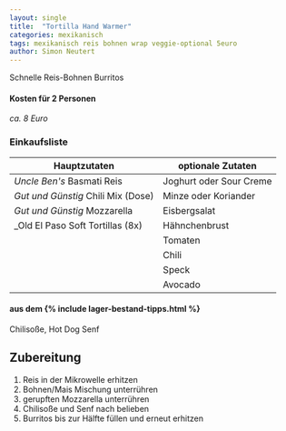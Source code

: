 ```yaml
---
layout: single
title:  "Tortilla Hand Warmer"
categories: mexikanisch
tags: mexikanisch reis bohnen wrap veggie-optional 5euro
author: Simon Neutert
---
```


Schnelle Reis-Bohnen Burritos

#### Kosten für 2 Personen
_ca. 8 Euro_

### Einkaufsliste

| Hauptzutaten | optionale Zutaten |
|---|---|
| _Uncle Ben's_ Basmati Reis | Joghurt oder Sour Creme |
| _Gut und Günstig_ Chili Mix (Dose) | Minze oder Koriander |
| _Gut und Günstig_ Mozzarella | Eisbergsalat |
| _Old El Paso Soft Tortillas (8x) | Hähnchenbrust |
| |Tomaten |
| |Chili |
| |Speck |
| |Avocado |

#### aus dem {% include lager-bestand-tipps.html %}
Chilisoße, Hot Dog Senf

## Zubereitung
1. Reis in der Mikrowelle erhitzen
2. Bohnen/Mais Mischung unterrühren
3. gerupften Mozzarella unterrühren
4. Chilisoße und Senf nach belieben
5. Burritos bis zur Hälfte füllen und erneut erhitzen
